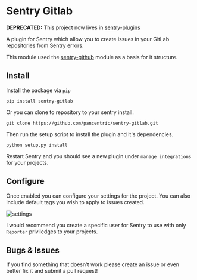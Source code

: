 Sentry Gitlab
=============

**DEPRECATED:** This project now lives in [sentry-plugins](https://github.com/getsentry/sentry-plugins>)

A plugin for Sentry which allow you to create issues in your GitLab repositories from Sentry errors.

This module used the [sentry-github](https://github.com/getsentry/sentry-github) module as a basis for it structure.

Install
-------

Install the package via `pip`

```
pip install sentry-gitlab
```

Or you can clone to repository to your sentry install.

    git clone https://github.com/pancentric/sentry-gitlab.git

Then run the setup script to install the plugin and it's dependencies.

    python setup.py install

Restart Sentry and you should see a new plugin under `manage integrations` for your projects.

Configure
---------

Once enabled you can configure your settings for the project. You can also include default tags you wish to apply to issues created.

![settings](https://github.com/pancentric/sentry-gitlab/raw/master/docs/images/settings.png)

I would recommend you create a specific user for Sentry to use with only `Reporter` priviledges to your projects.

Bugs & Issues
-------------

If you find something that doesn't work please create an issue or even better fix it and submit a pull request!
